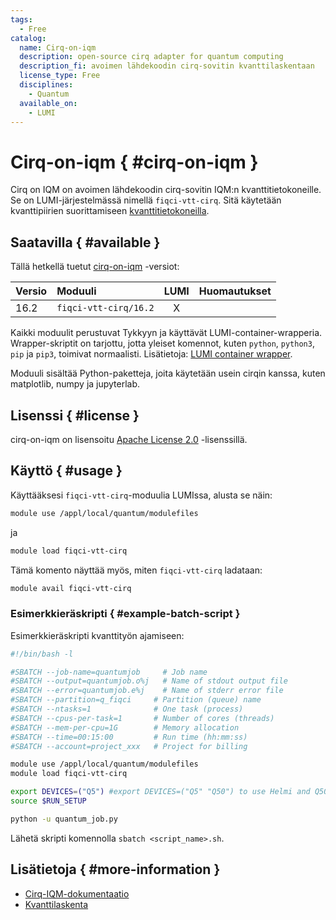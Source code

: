 ```yaml
---
tags:
  - Free
catalog:
  name: Cirq-on-iqm
  description: open-source cirq adapter for quantum computing
  description_fi: avoimen lähdekoodin cirq-sovitin kvanttilaskentaan
  license_type: Free
  disciplines:
    - Quantum
  available_on:
    - LUMI
---
```


# Cirq-on-iqm { #cirq-on-iqm }

Cirq on IQM on avoimen lähdekoodin cirq-sovitin IQM:n kvanttitietokoneille. Se on LUMI-järjestelmässä nimellä `fiqci-vtt-cirq`. Sitä käytetään kvanttipiirien suorittamiseen [kvanttitietokoneilla](../computing/quantum-computing/running-quantum-jobs.md).

## Saatavilla { #available }

Tällä hetkellä tuetut [cirq-on-iqm](https://iqm-finland.github.io/cirq-on-iqm/) -versiot:

| Versio | Moduuli                               | LUMI  | Huomautukset    |
|:-------|:--------------------------------------|:-----:|-----------------|
| 16.2   | `fiqci-vtt-cirq/16.2`                 | X     |                 |

Kaikki moduulit perustuvat Tykkyyn ja käyttävät LUMI-container-wrapperia.
Wrapper-skriptit on tarjottu, jotta yleiset komennot, kuten `python`,
`python3`, `pip` ja `pip3`, toimivat normaalisti. Lisätietoja:
[LUMI container wrapper](https://docs.lumi-supercomputer.eu/software/installing/container-wrapper/).

Moduuli sisältää Python-paketteja, joita käytetään usein cirqin kanssa, kuten matplotlib,
numpy ja jupyterlab.

## Lisenssi { #license }

cirq-on-iqm on lisensoitu
[Apache License 2.0](https://github.com/iqm-finland/cirq-on-iqm/blob/main/LICENSE) -lisenssillä.

## Käyttö { #usage }

Käyttääksesi `fiqci-vtt-cirq`-moduulia LUMIssa, alusta se näin:

```bash
module use /appl/local/quantum/modulefiles
```

ja 

```bash
module load fiqci-vtt-cirq
```

Tämä komento näyttää myös, miten `fiqci-vtt-cirq` ladataan:

```bash
module avail fiqci-vtt-cirq
```

### Esimerkkieräskripti { #example-batch-script }

Esimerkkieräskripti kvanttityön ajamiseen:

```bash title="LUMI"
#!/bin/bash -l

#SBATCH --job-name=quantumjob     # Job name
#SBATCH --output=quantumjob.o%j   # Name of stdout output file
#SBATCH --error=quantumjob.e%j    # Name of stderr error file
#SBATCH --partition=q_fiqci     # Partition (queue) name
#SBATCH --ntasks=1              # One task (process)
#SBATCH --cpus-per-task=1       # Number of cores (threads)
#SBATCH --mem-per-cpu=1G        # Memory allocation
#SBATCH --time=00:15:00         # Run time (hh:mm:ss)
#SBATCH --account=project_xxx   # Project for billing

module use /appl/local/quantum/modulefiles
module load fiqci-vtt-cirq

export DEVICES=("Q5") #export DEVICES=("Q5" "Q50") to use Helmi and Q50
source $RUN_SETUP

python -u quantum_job.py
```

Lähetä skripti komennolla `sbatch <script_name>.sh`.

## Lisätietoja { #more-information }

- [Cirq-IQM-dokumentaatio](https://iqm-finland.github.io/cirq-on-iqm/user_guide.html)
- [Kvanttilaskenta](../computing/quantum-computing/running-quantum-jobs.md)